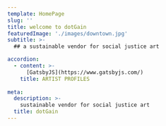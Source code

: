 ```yaml
---
template: HomePage
slug: ''
title: welcome to dotGain
featuredImage: './images/downtown.jpg'
subtitle: >-
  ## a sustainable vendor for social justice art

accordion:
  - content: >-
      [GatsbyJS](https://www.gatsbyjs.com/)
    title: ARTIST PROFILES
 
meta:
  description: >-
    sustainable vendor for social justice art
  title: dotGain
---
```



##


